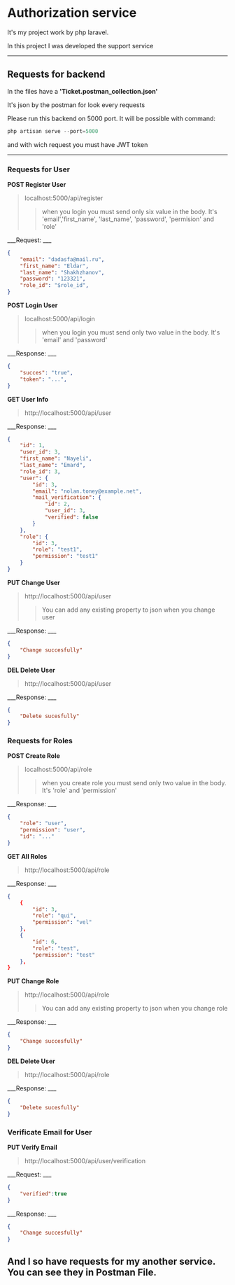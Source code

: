 Authorization service
===============
It's my project work by php laravel.

In this project I was developed the support service
____
Requests for backend
--------------------
In the files have a **'Ticket.postman_collection.json'**

It's json by the postman for look every requests

Please run this backend on 5000 port. It will be possible with command: 

```php
php artisan serve --port=5000
```

and with wich request you must have JWT token
___

### Requests for User

**POST Register User**
>localhost:5000/api/register
>>when you login you must send only six value in the body. It's 'email','first_name', 'last_name', 'password', 'permision' and 'role'

___Request: ___
```json
{
    "email": "dadasfa@mail.ru",
    "first_name": "Eldar",
    "last_name": "Shakhzhanov",
    "password": "123321",
    "role_id": "$role_id",
}
```

**POST Login User**
>localhost:5000/api/login
>>when you login you must send only two value in the body. It's 'email' and 'password'

___Response: ___
```json
{
    "succes": "true",
    "token": "...",
}
```

**GET User Info**
>http://localhost:5000/api/user

___Response: ___
```json
{
    "id": 1,
    "user_id": 3,
    "first_name": "Nayeli",
    "last_name": "Emard",
    "role_id": 3,
    "user": {
        "id": 3,
        "email": "nolan.toney@example.net",
        "mail_verification": {
            "id": 2,
            "user_id": 3,
            "verified": false
        }
    },
    "role": {
        "id": 3,
        "role": "test1",
        "permission": "test1"
    }
}
```

**PUT Change User**
>http://localhost:5000/api/user
>> You can add any existing property to json when you change user

___Response: ___
```json
{
    "Change succesfully"
}
```

**DEL Delete User**
>http://localhost:5000/api/user

___Response: ___
```json
{
    "Delete sucesfully"
}

```

### Requests for Roles

**POST Create Role**
>localhost:5000/api/role
>>when you create role you must send only two value in the body. It's 'role' and 'permission'

___Response: ___ 
```json
{
    "role": "user",
    "permission": "user",
    "id": "..."
}
```

**GET All Roles**
>http://localhost:5000/api/role

___Response: ___
```json
{
    {
        "id": 3,
        "role": "qui",
        "permission": "vel"
    },
    {
        "id": 6,
        "role": "test",
        "permission": "test"
    },
}
```

**PUT Change Role**
>http://localhost:5000/api/role
>> You can add any existing property to json when you change role

___Response: ___
```json
{
    "Change succesfully"
}
```

**DEL Delete User**
>http://localhost:5000/api/role

___Response: ___
```json
{   
    "Delete sucesfully"
}
```
### Verificate Email for User
**PUT Verify Email**
>http://localhost:5000/api/user/verification

___Request: ___
```json
{
    "verified":true
}
```


___Response: ___
```json
{
    "Change succesfully"
}
```




## And I so have requests for my another service. You can see they in Postman File.